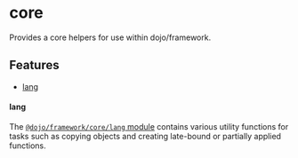 # core

Provides a core helpers for use within dojo/framework.

## Features
- [lang](#lang)

#### lang

The [`@dojo/framework/core/lang` module](../../docs/core/lang.md) contains various utility functions for tasks such as copying objects
and creating late-bound or partially applied functions.

<!-- doc-viewer-config
{
	"api": "docs/core/api.json",
	"pages": [
		"docs/core/lang.md"
	]
}
-->
